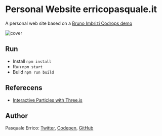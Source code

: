 # Personal Website erricopasquale.it

A personal web site based on a [Bruno Imbrizi Codrops demo](https://tympanus.net/codrops/2019/01/17/interactive-particles-with-three-js/)

![cover](https://raw.githubusercontent.com/ilPas/personal-website/master/static/images/ilPas.png)

## Run

- Install `npm install`
- Run `npm start`
- Build `npm run build`

## Referecens

- [Interactive Particles with Three.js](https://github.com/brunoimbrizi/interactive-particles)

## Author

Pasquale Errico: [Twitter](https://twitter.com/ilPas_/), [Codepen](https://codepen.io/ilPas/), [GitHub](https://github.com/ilPas)
